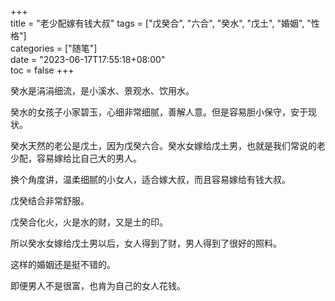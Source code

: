 +++  
title = "老少配嫁有钱大叔"
tags = ["戊癸合", "六合", "癸水", "戊土", "婚姻", "性格"]  
categories = ["随笔"]  
date = "2023-06-17T17:55:18+08:00"  
toc = false
+++


癸水是涓涓细流，是小溪水、景观水、饮用水。

癸水的女孩子小家碧玉，心细非常细腻，善解人意。但是容易胆小保守，安于现状。

癸水天然的老公是戊土，因为戊癸六合。癸水女嫁给戊土男，也就是我们常说的老少配，容易嫁给比自己大的男人。

换个角度讲，温柔细腻的小女人，适合嫁大叔，而且容易嫁给有钱大叔。

戊癸结合非常舒服。

戊癸合化火，火是水的财，又是土的印。

所以癸水女嫁给戊土男以后，女人得到了财，男人得到了很好的照料。

这样的婚姻还是挺不错的。

即便男人不是很富，也肯为自己的女人花钱。